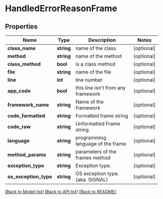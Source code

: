 # HandledErrorReasonFrame

## Properties
Name | Type | Description | Notes
------------ | ------------- | ------------- | -------------
**class_name** | **string** | name of the class | [optional] 
**method** | **string** | name of the method | [optional] 
**class_method** | **bool** | is a class method | [optional] 
**file** | **string** | name of the file | [optional] 
**line** | **int** | line number | [optional] 
**app_code** | **bool** | this line isn&#39;t from any framework | [optional] 
**framework_name** | **string** | Name of the framework | [optional] 
**code_formatted** | **string** | Formatted frame string | [optional] 
**code_raw** | **string** | Unformatted Frame string | [optional] 
**language** | **string** | programming language of the frame | [optional] 
**method_params** | **string** | parameters of the frames method | [optional] 
**exception_type** | **string** | Exception type. | [optional] 
**os_exception_type** | **string** | OS exception type. (aka. SIGNAL) | [optional] 

[[Back to Model list]](../README.md#documentation-for-models) [[Back to API list]](../README.md#documentation-for-api-endpoints) [[Back to README]](../README.md)


